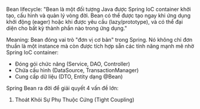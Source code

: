 Bean lifecycle:
"Bean là một đối tượng Java được Spring IoC container khởi tạo, cấu hình và quản lý vòng đời.
Bean có thể được tạo ngay khi ứng dụng khởi động (eager) hoặc khi được yêu cầu (lazy/prototype), và có thể đại diện cho bất kỳ thành phần nào trong ứng dụng."

Meaning: Bean đóng vai trò "đơn vị cơ bản" trong Spring. Nó không chỉ đơn thuần là một instance mà còn được tích hợp sẵn các tính năng mạnh mẽ nhờ Spring IoC container:
- Đóng gói chức năng (Service, DAO, Controller)
- Chứa cấu hình (DataSource, TransactionManager)
- Cung cấp dữ liệu (DTO, Entity dạng @Bean)
  
Spring Bean ra đời để giải quyết 4 vấn đề lớn:

1. Thoát Khỏi Sự Phụ Thuộc Cứng (Tight Coupling)
     
